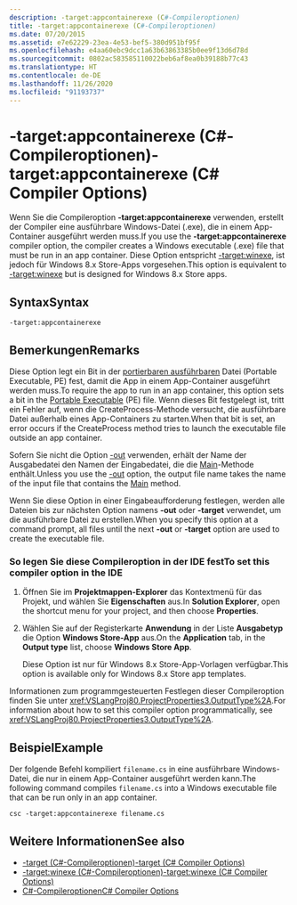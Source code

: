 ```yaml
---
description: -target:appcontainerexe (C#-Compileroptionen)
title: -target:appcontainerexe (C#-Compileroptionen)
ms.date: 07/20/2015
ms.assetid: e7e62229-23ea-4e53-bef5-380d951bf95f
ms.openlocfilehash: e4aa60ebc9dcc1a63b63863385b0ee9f13d6d78d
ms.sourcegitcommit: 0802ac583585110022beb6af8ea0b39188b77c43
ms.translationtype: HT
ms.contentlocale: de-DE
ms.lasthandoff: 11/26/2020
ms.locfileid: "91193737"
---
```

# <a name="-targetappcontainerexe-c-compiler-options"></a><span data-ttu-id="45871-103">-target:appcontainerexe (C#-Compileroptionen)</span><span class="sxs-lookup"><span data-stu-id="45871-103">-target:appcontainerexe (C# Compiler Options)</span></span>

<span data-ttu-id="45871-104">Wenn Sie die Compileroption **-target:appcontainerexe** verwenden, erstellt der Compiler eine ausführbare Windows-Datei (.exe), die in einem App-Container ausgeführt werden muss.</span><span class="sxs-lookup"><span data-stu-id="45871-104">If you use the **-target:appcontainerexe** compiler option, the compiler creates a Windows executable (.exe) file that must be run in an app container.</span></span> <span data-ttu-id="45871-105">Diese Option entspricht [-target:winexe](./target-winexe-compiler-option.md), ist jedoch für Windows 8.x Store-Apps vorgesehen.</span><span class="sxs-lookup"><span data-stu-id="45871-105">This option is equivalent to [-target:winexe](./target-winexe-compiler-option.md) but is designed for Windows 8.x Store apps.</span></span>  
  
## <a name="syntax"></a><span data-ttu-id="45871-106">Syntax</span><span class="sxs-lookup"><span data-stu-id="45871-106">Syntax</span></span>  
  
```console  
-target:appcontainerexe  
```  
  
## <a name="remarks"></a><span data-ttu-id="45871-107">Bemerkungen</span><span class="sxs-lookup"><span data-stu-id="45871-107">Remarks</span></span>  

 <span data-ttu-id="45871-108">Diese Option legt ein Bit in der [portierbaren ausführbaren](/windows/desktop/Debug/pe-format) Datei (Portable Executable, PE) fest, damit die App in einem App-Container ausgeführt werden muss.</span><span class="sxs-lookup"><span data-stu-id="45871-108">To require the app to run in an app container, this option sets a bit in the [Portable Executable](/windows/desktop/Debug/pe-format) (PE) file.</span></span> <span data-ttu-id="45871-109">Wenn dieses Bit festgelegt ist, tritt ein Fehler auf, wenn die CreateProcess-Methode versucht, die ausführbare Datei außerhalb eines App-Containers zu starten.</span><span class="sxs-lookup"><span data-stu-id="45871-109">When that bit is set, an error occurs if the CreateProcess method tries to launch the executable file outside an app container.</span></span>  
  
 <span data-ttu-id="45871-110">Sofern Sie nicht die Option [-out](./out-compiler-option.md) verwenden, erhält der Name der Ausgabedatei den Namen der Eingabedatei, die die [Main](../../programming-guide/main-and-command-args/index.md)-Methode enthält.</span><span class="sxs-lookup"><span data-stu-id="45871-110">Unless you use the [-out](./out-compiler-option.md) option, the output file name takes the name of the input file that contains the [Main](../../programming-guide/main-and-command-args/index.md) method.</span></span>  
  
 <span data-ttu-id="45871-111">Wenn Sie diese Option in einer Eingabeaufforderung festlegen, werden alle Dateien bis zur nächsten Option namens **-out** oder **-target** verwendet, um die ausführbare Datei zu erstellen.</span><span class="sxs-lookup"><span data-stu-id="45871-111">When you specify this option at a command prompt, all files until the next **-out** or **-target** option are used to create the executable file.</span></span>  
  
### <a name="to-set-this-compiler-option-in-the-ide"></a><span data-ttu-id="45871-112">So legen Sie diese Compileroption in der IDE fest</span><span class="sxs-lookup"><span data-stu-id="45871-112">To set this compiler option in the IDE</span></span>  
  
1. <span data-ttu-id="45871-113">Öffnen Sie im **Projektmappen-Explorer** das Kontextmenü für das Projekt, und wählen Sie **Eigenschaften** aus.</span><span class="sxs-lookup"><span data-stu-id="45871-113">In **Solution Explorer**, open the shortcut menu for your project, and then choose **Properties**.</span></span>  
  
2. <span data-ttu-id="45871-114">Wählen Sie auf der Registerkarte **Anwendung** in der Liste **Ausgabetyp** die Option **Windows Store-App** aus.</span><span class="sxs-lookup"><span data-stu-id="45871-114">On the **Application** tab, in the **Output type** list, choose **Windows Store App**.</span></span>  
  
     <span data-ttu-id="45871-115">Diese Option ist nur für Windows 8.x Store-App-Vorlagen verfügbar.</span><span class="sxs-lookup"><span data-stu-id="45871-115">This option is available only for Windows 8.x Store app templates.</span></span>  
  
 <span data-ttu-id="45871-116">Informationen zum programmgesteuerten Festlegen dieser Compileroption finden Sie unter <xref:VSLangProj80.ProjectProperties3.OutputType%2A>.</span><span class="sxs-lookup"><span data-stu-id="45871-116">For information about how to set this compiler option programmatically, see <xref:VSLangProj80.ProjectProperties3.OutputType%2A>.</span></span>  
  
## <a name="example"></a><span data-ttu-id="45871-117">Beispiel</span><span class="sxs-lookup"><span data-stu-id="45871-117">Example</span></span>  

 <span data-ttu-id="45871-118">Der folgende Befehl kompiliert `filename.cs` in eine ausführbare Windows-Datei, die nur in einem App-Container ausgeführt werden kann.</span><span class="sxs-lookup"><span data-stu-id="45871-118">The following command compiles `filename.cs` into a Windows executable file that can be run only in an app container.</span></span>  
  
```console  
csc -target:appcontainerexe filename.cs  
```  
  
## <a name="see-also"></a><span data-ttu-id="45871-119">Weitere Informationen</span><span class="sxs-lookup"><span data-stu-id="45871-119">See also</span></span>

- [<span data-ttu-id="45871-120">-target (C#-Compileroptionen)</span><span class="sxs-lookup"><span data-stu-id="45871-120">-target (C# Compiler Options)</span></span>](./target-compiler-option.md)
- [<span data-ttu-id="45871-121">-target:winexe (C#-Compileroptionen)</span><span class="sxs-lookup"><span data-stu-id="45871-121">-target:winexe (C# Compiler Options)</span></span>](./target-winexe-compiler-option.md)
- [<span data-ttu-id="45871-122">C#-Compileroptionen</span><span class="sxs-lookup"><span data-stu-id="45871-122">C# Compiler Options</span></span>](./index.md)
